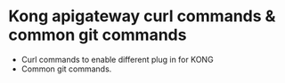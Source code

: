 # Kong apigateway curl commands & common git commands

- Curl commands to enable different plug in for KONG 
- Common git commands.